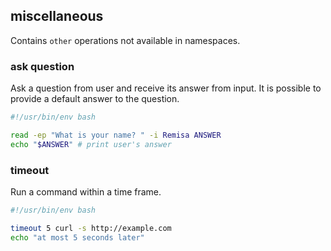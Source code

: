 ## miscellaneous

Contains `other` operations not available in namespaces.

### ask question

Ask a question from user and receive its answer from input. It is possible to provide a default answer to the question.

```bash
#!/usr/bin/env bash

read -ep "What is your name? " -i Remisa ANSWER
echo "$ANSWER" # print user's answer
```

### timeout

Run a command within a time frame.

```bash
#!/usr/bin/env bash

timeout 5 curl -s http://example.com
echo "at most 5 seconds later"
```
